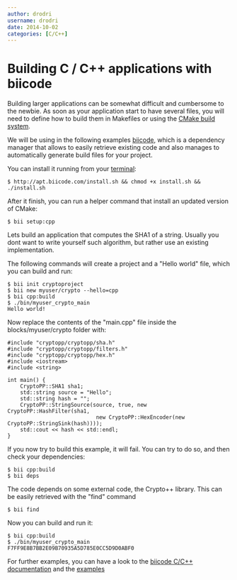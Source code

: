 ```yaml
---
author: drodri
username: drodri
date: 2014-10-02
categories: [C/C++]
---
```



# Building C / C++ applications with biicode

Building larger applications can be somewhat difficult and cumbersome to the newbie.
As soon as your application start to have several files, you will need to define
how to build them in Makefiles or using the [CMake build system][cmake].

We will be using in the following examples [biicode][biicode], which is a dependency manager
that allows to easily retrieve existing code and also manages to automatically generate
build files for your project.

You can install it running from your [terminal][terminal]:

```
$ http://apt.biicode.com/install.sh && chmod +x install.sh && ./install.sh
```

After it finish, you can run a helper command that install an updated version of CMake:
```
$ bii setup:cpp
```

Lets build an application that computes the SHA1 of a string. Usually you dont want to write
yourself such algorithm, but rather use an existing implementation.

The following commands will create a project and a "Hello world" file, which you can build and
run:

```
$ bii init cryptoproject
$ bii new myuser/crypto --hello=cpp
$ bii cpp:build
$ ./bin/myuser_crypto_main
Hello world!
```

Now replace the contents of the "main.cpp" file inside the blocks/myuser/crypto folder with:

```
#include "cryptopp/cryptopp/sha.h"
#include "cryptopp/cryptopp/filters.h"
#include "cryptopp/cryptopp/hex.h"
#include <iostream>
#include <string>

int main() {
	CryptoPP::SHA1 sha1;
	std::string source = "Hello";  
	std::string hash = "";
	CryptoPP::StringSource(source, true, new CryptoPP::HashFilter(sha1,
							new CryptoPP::HexEncoder(new CryptoPP::StringSink(hash))));
	std::cout << hash << std::endl;
}
```

If you now try to build this example, it will fail. You can try to do so, and then check
your dependencies:
```
$ bii cpp:build
$ bii deps
```

The code depends on some external code, the Crypto++ library. This can be easily retrieved
with the "find" command

```
$ bii find
```

Now you can build and run it:
```
$ bii cpp:build
$ ./bin/myuser_crypto_main
F7FF9E8B7BB2E09B70935A5D785E0CC5D9D0ABF0
```


For further examples, you can have a look to the [biicode C/C++ documentation][biicodedocs] and the 
[examples][biicodeexamples]



[koding]: https://koding.com
[ace]: https://koding.com/Ace
[terminal]: https://koding.com/Terminal
[cmake]: http://www.cmake.org/
[biicode]: https://www.biicode.com/
[biicodedocs]: http://docs.biicode.com/c++.html
[biicodeexamples]: http://docs.biicode.com/c++/examples.html


